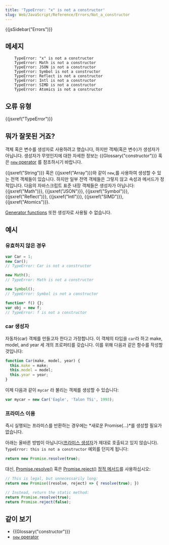 ```yaml
---
title: 'TypeError: "x" is not a constructor'
slug: Web/JavaScript/Reference/Errors/Not_a_constructor
---
```


{{jsSidebar("Errors")}}

## 메세지

```
    TypeError: "x" is not a constructor
    TypeError: Math is not a constructor
    TypeError: JSON is not a constructor
    TypeError: Symbol is not a constructor
    TypeError: Reflect is not a constructor
    TypeError: Intl is not a constructor
    TypeError: SIMD is not a constructor
    TypeError: Atomics is not a constructor
```

## 오류 유형

{{jsxref("TypeError")}}

## 뭐가 잘못된 거죠?

객체 혹은 변수를 생성자로 사용하려고 했습니다, 하지만 객체(혹은 변수)가 생성자가 아닙니다. 생성자가 무엇인지에 대한 자세한 정보는 {{Glossary("constructor")}} 혹은 [`new` operator](/en-US/docs/Web/JavaScript/Reference/Operators/new) 를 참조하시기 바랍니다.

{{jsxref("String")}} 혹은 {{jsxref("Array")}}와 같이 `new`,를 사용하여 생성할 수 있는 전역 객체들이 있습니다. 하지만 일부 전역 객체들은 그렇지 않고 속성과 메서드가 정적입니다. 다음의 자바스크립트 표준 내장 객체들은 생성자가 아닙니다: {{jsxref("Math")}}, {{jsxref("JSON")}}, {{jsxref("Symbol")}}, {{jsxref("Reflect")}}, {{jsxref("Intl")}}, {{jsxref("SIMD")}}, {{jsxref("Atomics")}}.

[Generator functions](/en-US/docs/Web/JavaScript/Reference/Statements/function*) 또한 생성자로 사용될 수 없습니다.

## 예시

### 유효하지 않은 경우

```js example-bad
var Car = 1;
new Car();
// TypeError: Car is not a constructor

new Math();
// TypeError: Math is not a constructor

new Symbol();
// TypeError: Symbol is not a constructor

function* f() {};
var obj = new f;
// TypeError: f is not a constructor
```

### car 생성자

자동차(car) 객체를 만들고자 한다고 가정합니다. 이 객체의 타입을 `car`라 하고 make, model, and year 세 개의 프로퍼티를 갖습니다. 이를 위해 다음과 같은 함수를 작성할 것입니다:

```js
function Car(make, model, year) {
  this.make = make;
  this.model = model;
  this.year = year;
}
```

이제 다음과 같이 `mycar` 라 불리는 객체를 생성할 수 있습니다:

```js
var mycar = new Car('Eagle', 'Talon TSi', 1993);
```

### 프라미스 이용

즉시 실행되는 프라미스를 반환하는 경우에는 *새로운 Promise(...)*를 생성할 필요가 없습니다.

아래는 올바른 방법이 아닙니다([프라미스 생성자](/en-US/docs/Mozilla/JavaScript_code_modules/Promise.jsm/Promise#Constructor)가 제대로 호출되고 있지 않습니다). `TypeError: this is not a constructor` 예외를 던지게 됩니다:

```js example-bad
return new Promise.resolve(true);
```

대신, [Promise.resolve()](/en-US/docs/Web/JavaScript/Reference/Global_Objects/Promise/resolve) 혹은 [Promise.reject()](/en-US/docs/Web/JavaScript/Reference/Global_Objects/Promise/reject) [정적 메서드](<https://en.wikipedia.org/wiki/Method_(computer_programming)#Static_methods>)를 사용하십시오:

```js
// This is legal, but unnecessarily long:
return new Promise((resolve, reject) => { resolve(true); })

// Instead, return the static method:
return Promise.resolve(true);
return Promise.reject(false);
```

## 같이 보기

- {{Glossary("constructor")}}
- [`new` operator](/en-US/docs/Web/JavaScript/Reference/Operators/new)

